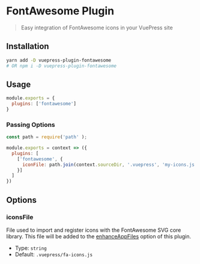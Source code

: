 # FontAwesome Plugin

> Easy integration of FontAwesome icons in your VuePress site

## Installation

```bash
yarn add -D vuepress-plugin-fontawesome
# OR npm i -D vuepress-plugin-fontawesome
```

## Usage

```js
module.exports = {
  plugins: ['fontawesome']
}
```

### Passing Options

```js
const path = require('path' );

module.exports = context => ({
  plugins: [
    ['fontawesome', {
      iconFile: path.join(context.sourceDir, '.vuepress', 'my-icons.js')
    }]
  ]
})
```

## Options

### iconsFile

File used to import and register icons with the FontAwesome SVG core library. This file will be added to the [enhanceAppFiles](https://vuepress.vuejs.org/plugin/option-api.html#enhanceappfiles) option of this plugin.

- Type: `string`
- Default: `.vuepress/fa-icons.js`
